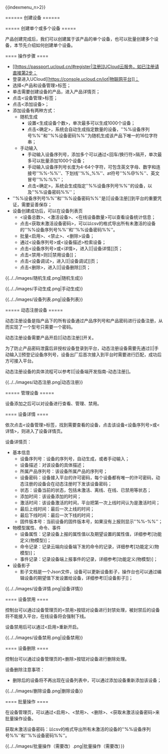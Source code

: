 {{indexmenu_n>2}}

====== 创建设备 ======

===== 创建单个或多个设备 =====

产品创建完成后，我们可以创建属于该产品的单个设备，也可以批量创建多个设备，本节先介绍如何创建单个设备。

==== 操作步骤 ====

  - [[https://passport.ucloud.cn/#register|注册]]UCloud云服务，如已注册请直接第2步；
  - 登录进入UCloud[[https://console.ucloud.cn/iot|物联网平台]]；
  - 选择<产品和设备管理>标签；
  - 单击需要创建设备的产品，进入产品详情页；
  - 点击<设备管理>标签；
  - 点击<添加设备>；
  - 添加设备有两种方式：
    * 随机生成
      - 设置<生成设备个数>，单次最多可以生成1000个设备；
      - 点击<确定>，系统会自动生成指定数量的设备，''%%设备序列号%%''和''%%设备密码%%''为随机生成该产品下唯一的16位字符串；
    * 手动输入
      - 手动输入设备序列号，添加多个可以通过<回车/换行符>隔开，单次最多可以批量添加1000个设备；
      - 手动输入设备序列号长度为4-64个字符，可包含英文字母、数字和连接号''%%-%%''、下划线''%%_%%''、at符号''%%@%%''、英文冒号''%%:%%''；
      - 点击<确定>，系统会生成指定''%%设备序列号%%''的设备，以及''%%设备密码%%''；
  - ''%%设备序列号%%''和''%%设备密码%%''是[[|设备注册]]到平台的重要凭证，需要妥善保存；
  - 设备创建成功后，可以在设备列表页
    * <设备总数>、<激活设备>、<在线设备数量>可以查看设备统计信息；
    * 点击<获取未激活设备密码>，可以以csv的格式导出所有未激活的设备的''%%设备序列号%%''和''%%设备密码%%''。
    * 批量<启用>、<禁止>、<删除>设备；
    * 通过<设备序列号>或<设备描述>检索设备；
    * 点击<设备序列号>或<详情>，进入[[|设备详情]]页；
    * 点击<禁用>则[[|禁用设备]]；
    * 点击<设备调试>，进入[[|设备调试]]页；
    * 点击<删除>，进入[[|设备删除]]页；

{{../../images/随机生成.png|随机生成}}

{{../../images/手动生成.png|手动生成}}

{{../../images/设备列表.png|设备列表}}

===== 动态注册设备 =====

动态注册设备是指产品下的所有设备通过产品序列号和产品密码进行设备注册，从而实现了一个型号只需要一个密码。

动态注册设备需要产品开启[[|动态注册]]开关。

为了防止产品密码泄露后非授权设备登录到平台，动态注册设备需要先通过[[|手动输入]]预登记设备序列号，设备出厂后首次接入到平台时需要进行匹配，成功后方可接入平台。

动态注册设备的具体流程可以参考[[|设备端开发指南-动态注册]]。

{{../../images/动态注册.png|动态注册}}

===== 管理设备 =====

设备添加之后可以对设备进行查看、管理、禁用。

==== 设备详情 ====

依次点击<设备管理>标签，找到需要查看的设备，点击该设备<设备序列号>或<详情>，则进入了设备详情页。

设备详情页：

  * 基本信息
    * 设备序列号：设备的序列号，自动生成，或者手动输入；
    * 设备描述：对该设备的具体描述；
    * 所属产品序列号：该设备所属产品的序列号；
    * 设备密码：设备接入平台的许可密码，每个设备都有唯一的许可密码，动态注册的设备会在动态注册时下发该设备密码；
    * 状态：设备当前的状态，包括未激活、离线、在线、已禁用等状态；
    * 添加时间：该设备添加的时间；
    * 激活时间：该设备激活的时间，平台把第一次上线时间认为是激活时间；
    * 最后上线时间：最后一次上线的时间；
    * 最后下线时间：最后一次下线的时间；
    * 固件版本号：当前设备的固件版本号，如果没有上报则显示''%%-%%''；
  * 物模型属性、命令、事件
    * 设备属性：记录设备上报的属性值以及期望设置的属性值，详细参考[功能定义(物模型)]；
    * 命令记录：记录云端向设备端下发的命令的记录，详细参考[功能定义(物模型)]；
    * 事件记录：记录设备端上报事件的记录，详细参考[功能定义(物模型)]；
  * 设备影子
    * 影子文档是一个Json文件，设备可以更新设备影子，操作台也可以通过编辑设备的期望值下发设置给设备，详细参考[[|设备影子]]；

{{../../images/设备详情.png|设备详情}}

==== 设备禁用 ====

控制台可以通过设备管理页的<禁用>按钮对设备进行封禁处理，被封禁后的设备将不能接入平台，在线设备将会强制下线。

设备禁用后可以通过<启用>重新开启。

{{../../images/设备禁用.png|设备禁用}}

==== 设备删除 ====

控制台可以通过设备管理页的<删除>按钮对设备进行删除处理。

设备删除注意事项：

  * 删除后的设备将不再出现在设备列表中，可以通过添加设备重新添加该设备；

{{../../images/删除设备.png|删除设备}}

==== 批量操作 ====

在设备管理页，可以通过<启用>、<禁用>、<删除>、<获取未激活设备密码>来批量操作设备。

获取未激活设备密码：以csv的格式导出所有未激活的设备的''%%设备序列号%%''和''%%设备密码%%''。

{{../../images/批量操作（需要改）.png|批量操作（需要改）}}

